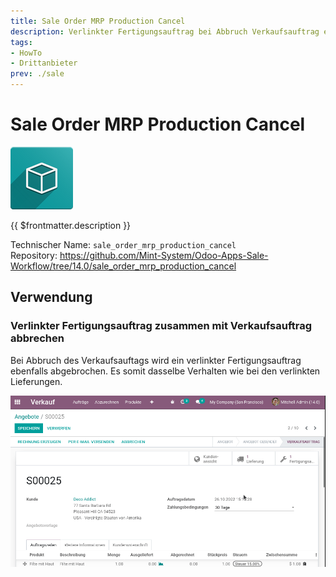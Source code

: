 ```yaml
---
title: Sale Order MRP Production Cancel
description: Verlinkter Fertigungsauftrag bei Abbruch Verkaufsauftrag ebenfalls abbrechen.
tags:
- HowTo
- Drittanbieter
prev: ./sale
---
```

# Sale Order MRP Production Cancel
![icon_oms_box](attachments/icon_oms_box.png)

{{ $frontmatter.description }}

Technischer Name: `sale_order_mrp_production_cancel`\
Repository: <https://github.com/Mint-System/Odoo-Apps-Sale-Workflow/tree/14.0/sale_order_mrp_production_cancel>

## Verwendung

### Verlinkter Fertigungsauftrag zusammen mit Verkaufsauftrag abbrechen

Bei Abbruch des Verkaufsauftags wird ein verlinkter Fertigungsauftrag ebenfalls abgebrochen. Es somit dasselbe Verhalten wie bei den verlinkten Lieferungen.

![Sale Order MRP Production Cancel](attachments/Sale%20Order%20MRP%20Production%20Cancel.gif)